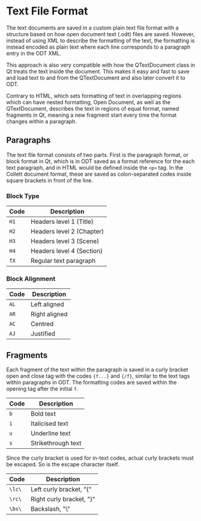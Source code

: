 # Text File Format

The text documents are saved in a custom plain text file format with a structure based on how
open document text (.odt) files are saved. However, instead of using XML to describe the formatting
of the text, the formatting is instead encoded as plain text where each line corresponds to a
paragraph entry in the ODT XML.

This approach is also very compatible with how the QTextDocument class in Qt treats the text inside
the document. This makes it easy and fast to save and load text to and from the QTextDocument and
also later convert it to ODT.

Contrary to HTML, which sets formatting of text in overlapping regions which can have nested
formatting, Open Document, as well as the QTextDocument, describes the text in regions of equal
format, named fragments in Qt, meaning a new fragment start every time the format changes within a
paragraph.

## Paragraphs

The text file format consists of two parts. First is the paragraph format, or block format in Qt,
which is in ODT saved as a format reference for the each text paragraph, and in HTML would be
defined inside the `<p>` tag. In the Collett document format, these are saved as colon-separated
codes inside square brackets in front of the line.


### Block Type

| Code | Description               |
| ---- | ------------------------- |
| `H1` | Headers level 1 (Title)   |
| `H2` | Headers level 2 (Chapter) |
| `H3` | Headers level 3 (Scene)   |
| `H4` | Headers level 4 (Section) |
| `TX` | Regular text paragraph    |

### Block Alignment

| Code | Description   |
| ---- | ------------- |
| `AL` | Left aligned  |
| `AR` | Right aligned |
| `AC` | Centred       |
| `AJ` | Justified     |

## Fragments

Each fragment of the text within the paragraph is saved in a curly bracket open and close tag with
the codes `{f...}` and `{/f}`, similar to the text tags within paragraphs in ODT. The formatting
codes are saved within the opening tag after the initial `f`.


| Code | Description        |
| ---- | ------------------ |
| `b`  | Bold text          |
| `i`  | Italicised text    |
| `u`  | Underline text     |
| `s`  | Strikethrough text |

Since the curly bracket is used for in-text codes, actual curly brackets must be escaped. So is the
escape character itself.

| Code   | Description              |
| ------ | ------------------------ |
| `\lc\` | Left curly bracket, "{"  |
| `\rc\` | Right curly bracket, "}" |
| `\bs\` | Backslash, "\\"          |
